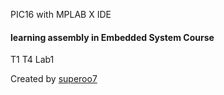 PIC16 with MPLAB X IDE
#### learning assembly in Embedded System Course
T1
T4
Lab1
		
		
		
Created by [superoo7](http://superoo7)

